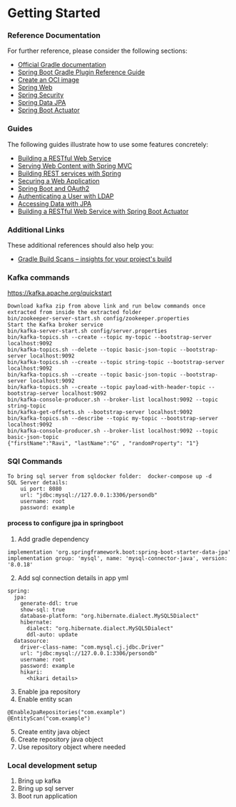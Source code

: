 # Getting Started

### Reference Documentation
For further reference, please consider the following sections:

* [Official Gradle documentation](https://docs.gradle.org)
* [Spring Boot Gradle Plugin Reference Guide](https://docs.spring.io/spring-boot/docs/3.0.10/gradle-plugin/reference/html/)
* [Create an OCI image](https://docs.spring.io/spring-boot/docs/3.0.10/gradle-plugin/reference/html/#build-image)
* [Spring Web](https://docs.spring.io/spring-boot/docs/3.0.10/reference/htmlsingle/index.html#web)
* [Spring Security](https://docs.spring.io/spring-boot/docs/3.0.10/reference/htmlsingle/index.html#web.security)
* [Spring Data JPA](https://docs.spring.io/spring-boot/docs/3.0.10/reference/htmlsingle/index.html#data.sql.jpa-and-spring-data)
* [Spring Boot Actuator](https://docs.spring.io/spring-boot/docs/3.0.10/reference/htmlsingle/index.html#actuator)

### Guides
The following guides illustrate how to use some features concretely:

* [Building a RESTful Web Service](https://spring.io/guides/gs/rest-service/)
* [Serving Web Content with Spring MVC](https://spring.io/guides/gs/serving-web-content/)
* [Building REST services with Spring](https://spring.io/guides/tutorials/rest/)
* [Securing a Web Application](https://spring.io/guides/gs/securing-web/)
* [Spring Boot and OAuth2](https://spring.io/guides/tutorials/spring-boot-oauth2/)
* [Authenticating a User with LDAP](https://spring.io/guides/gs/authenticating-ldap/)
* [Accessing Data with JPA](https://spring.io/guides/gs/accessing-data-jpa/)
* [Building a RESTful Web Service with Spring Boot Actuator](https://spring.io/guides/gs/actuator-service/)

### Additional Links
These additional references should also help you:

* [Gradle Build Scans – insights for your project's build](https://scans.gradle.com#gradle)

### Kafka commands
https://kafka.apache.org/quickstart
```
Download kafka zip from above link and run below commands once extracted from inside the extracted folder
bin/zookeeper-server-start.sh config/zookeeper.properties
Start the Kafka broker service
bin/kafka-server-start.sh config/server.properties
bin/kafka-topics.sh --create --topic my-topic --bootstrap-server localhost:9092
bin/kafka-topics.sh --delete --topic basic-json-topic --bootstrap-server localhost:9092
bin/kafka-topics.sh --create --topic string-topic --bootstrap-server localhost:9092
bin/kafka-topics.sh --create --topic basic-json-topic --bootstrap-server localhost:9092
bin/kafka-topics.sh --create --topic payload-with-header-topic --bootstrap-server localhost:9092
bin/kafka-console-producer.sh --broker-list localhost:9092 --topic string-topic 
bin/kafka-get-offsets.sh --bootstrap-server localhost:9092
bin/kafka-topics.sh --describe --topic my-topic --bootstrap-server localhost:9092
bin/kafka-console-producer.sh --broker-list localhost:9092 --topic basic-json-topic 
{"firstName":"Ravi", "lastName":"G" , "randomProperty": "1"}
```

### SQl Commands
```
To bring sql server from sqldocker folder:  docker-compose up -d 
SQL Server details:
    ui port: 8080
    url: "jdbc:mysql://127.0.0.1:3306/persondb"
    username: root
    password: example
```

#### process to configure jpa in springboot
1. Add gradle dependency
```
implementation 'org.springframework.boot:spring-boot-starter-data-jpa'
implementation group: 'mysql', name: 'mysql-connector-java', version: '8.0.18'
```
2. Add sql connection details in app yml
```
spring:
  jpa:
    generate-ddl: true
    show-sql: true
    database-platform: "org.hibernate.dialect.MySQL5Dialect"
    hibernate:
      dialect: "org.hibernate.dialect.MySQL5Dialect"
      ddl-auto: update
  datasource:
    driver-class-name: "com.mysql.cj.jdbc.Driver"
    url: "jdbc:mysql://127.0.0.1:3306/persondb"
    username: root
    password: example
    hikari:
      <hikari details>
```
3. Enable jpa repository
4. Enable entity scan
```
@EnableJpaRepositories("com.example")
@EntityScan("com.example")
```
5. Create entity java object
6. Create repository java object
7. Use repository object where needed

### Local development setup
1. Bring up kafka 
2. Bring up sql server
3. Boot run application


